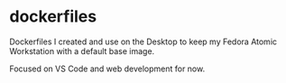 # dockerfiles

Dockerfiles I created and use on the Desktop to keep my Fedora Atomic Workstation with a default base image.

Focused on VS Code and web development for now.